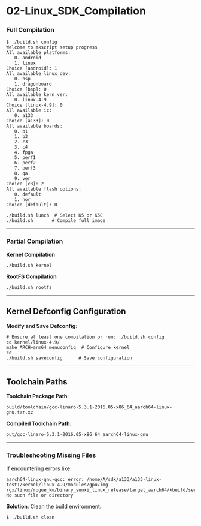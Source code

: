 # 02-Linux_SDK_Compilation

### Full Compilation

```shell
$ ./build.sh config
Welcome to mkscript setup progress
All available platforms:
   0. android
   1. linux
Choice [android]: 1
All available linux_dev:
   0. bsp
   1. dragonboard
Choice [bsp]: 0
All available kern_ver:
   0. linux-4.9
Choice [linux-4.9]: 0
All available ic:
   0. a133
Choice [a133]: 0
All available boards:
   0. b1
   1. b3
   2. c3
   3. c4
   4. fpga
   5. perf1
   6. perf2
   7. perf3
   8. qa
   9. ver
Choice [c3]: 2
All available flash options:
   0. default
   1. nor
Choice [default]: 0
```

```shell
./build.sh lunch  # Select K5 or K5C
./build.sh       # Compile full image
```

---

### Partial Compilation

**Kernel Compilation**  
```shell
./build.sh kernel
```

**RootFS Compilation**  
```shell
./build.sh rootfs
```

---

## Kernel Defconfig Configuration

**Modify and Save Defconfig**:  
```shell
# Ensure at least one compilation or run: ./build.sh config
cd kernel/linux-4.9/
make ARCH=arm64 menuconfig  # Configure kernel
cd -
./build.sh saveconfig      # Save configuration
```

---

## Toolchain Paths

**Toolchain Package Path**:  
```
build/toolchain/gcc-linaro-5.3.1-2016.05-x86_64_aarch64-linux-gnu.tar.xz
```

**Compiled Toolchain Path**:  
```
out/gcc-linaro-5.3.1-2016.05-x86_64_aarch64-linux-gnu
```

---

### Troubleshooting Missing Files

If encountering errors like:  
```
aarch64-linux-gnu-gcc: error: /home/A/sdk/a133/a133-linux-test1/kernel/linux-4.9/modules/gpu/img-rgx/linux/rogue_km/binary_sunxi_linux_release/target_aarch64/kbuild/services/server/env/linux/event.c: No such file or directory
```

**Solution**: Clean the build environment:  
```shell
$ ./build.sh clean
```